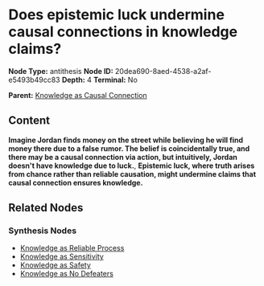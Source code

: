 # Does epistemic luck undermine causal connections in knowledge claims?

**Node Type:** antithesis
**Node ID:** 20dea690-8aed-4538-a2af-e5493b49cc83
**Depth:** 4
**Terminal:** No

**Parent:** [Knowledge as Causal Connection](knowledge-as-causal-connection-synthesis-95a7cb5d-d335-445e-8fdc-5030b6ce7c51.md)

## Content

**Imagine Jordan finds money on the street while believing he will find money there due to a false rumor. The belief is coincidentally true, and there may be a causal connection via action, but intuitively, Jordan doesn't have knowledge due to luck.**, **Epistemic luck, where truth arises from chance rather than reliable causation, might undermine claims that causal connection ensures knowledge.**

## Related Nodes

### Synthesis Nodes

- [Knowledge as Reliable Process](knowledge-as-reliable-process-synthesis-64c0d652-cdd8-497d-a888-28d2609f8c0d.md)
- [Knowledge as Sensitivity](knowledge-as-sensitivity-synthesis-57922f17-2196-4863-92ab-24e2525a20d8.md)
- [Knowledge as Safety](knowledge-as-safety-synthesis-cba8b173-127a-4fd9-94df-7dde1baba4a0.md)
- [Knowledge as No Defeaters](knowledge-as-no-defeaters-synthesis-7e7c7a3b-bbdd-40fb-b0bf-5eafcb940a1b.md)
